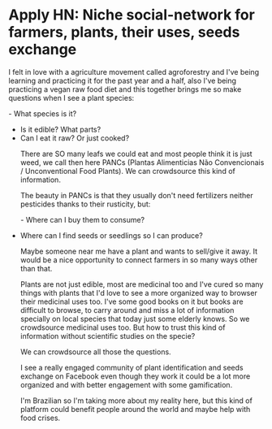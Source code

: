 # Apply HN: Niche social-network for farmers, plants, their uses, seeds exchange

I felt in love with a agriculture movement called agroforestry and I&#x27;ve being learning and practicing it for the past year and a half, also I&#x27;ve being practicing a vegan raw food diet and this together brings me so make questions when I see a plant species:<p>- What species is it?
- Is it edible? What parts?
- Can I eat it raw? Or just cooked?<p>There are SO many leafs we could eat and most people think it is just weed, we call then here PANCs (Plantas Alimenticias Não Convencionais &#x2F; Unconventional Food Plants). We can crowdsource this kind of information.<p>The beauty in PANCs is that they usually don&#x27;t need fertilizers neither pesticides thanks to their rusticity, but:<p>- Where can I buy them to consume?
- Where can I find seeds or seedlings so I can produce?<p>Maybe someone near me have a plant and wants to sell&#x2F;give it away. It would be a nice opportunity to connect farmers in so many ways other than that.<p>Plants are not just edible, most are medicinal too and I&#x27;ve cured so many things with plants that I&#x27;d love to see a more organized way to browser their medicinal uses too. I&#x27;ve some good books on it but books are difficult to browse, to carry around and miss a lot of information specially on local species that today just some elderly knows.
So we crowdsource medicinal uses too. But how to trust this kind of information without scientific studies on the specie?<p>We can crowdsource all those the questions.<p>I see a really engaged community of plant identification and seeds exchange on Facebook even though they work it could be a lot more organized and with better engagement with some gamification.<p>I&#x27;m Brazilian so I&#x27;m taking more about my reality here, but this kind of platform could benefit people around the world and maybe help with food crises.

